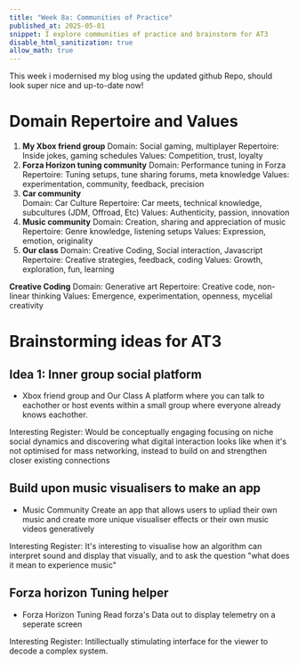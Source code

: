 ```yaml
---
title: "Week 8a: Communities of Practice"
published_at: 2025-05-01
snippet: I explore communities of practice and brainstorm for AT3
disable_html_sanitization: true
allow_math: true
---
```

This week i modernised my blog using the updated github Repo, should look super nice and up-to-date now!
# Domain Repertoire and Values
  1. **My Xbox friend group**
	Domain: Social gaming, multiplayer
	Repertoire: Inside jokes, gaming schedules
	Values: Competition, trust, loyalty
2. **Forza Horizon tuning community**
	Domain: Performance tuning in Forza
	Repertoire: Tuning setups, tune sharing forums, meta knowledge
	Values: experimentation, community, feedback, precision
3. **Car community**	
	Domain: Car Culture
	Repertoire: Car meets, technical knowledge, subcultures (JDM, Offroad, Etc)
	Values: Authenticity, passion, innovation
4. **Music community**
	Domain: Creation, sharing and appreciation of music
	Repertoire: Genre knowledge, listening setups
	Values: Expression, emotion, originality
5. **Our class**
	Domain: Creative Coding, Social interaction, Javascript
	Repertoire: Creative strategies, feedback, coding
	Values: Growth, exploration, fun, learning

**Creative Coding**
	Domain: Generative art
	Repertoire: Creative code, non-linear thinking
	Values: Emergence, experimentation, openness, mycelial creativity

# Brainstorming ideas for AT3

## Idea 1: Inner group social platform
- Xbox friend group and Our Class
A platform where you can talk to eachother or host events within a small group where everyone already knows eachother.

Interesting Register: Would be conceptually engaging focusing on niche social dynamics and discovering what digital interaction looks like when it's not optimised for mass networking, instead to build on and strengthen closer existing connections
## Build upon music visualisers to make an app
- Music Community
Create an app that allows users to upliad their own music and create more unique visualiser effects or their own music videos generatively

Interesting Register: It's interesting to visualise how an algorithm can interpret sound and display that visually, and to ask the question "what does it mean to experience music" 

## Forza horizon Tuning helper
- Forza Horizon Tuning
Read forza's Data out to display telemetry on a seperate screen

Interesting Register: Intillectually stimulating interface for the viewer to decode a complex system.